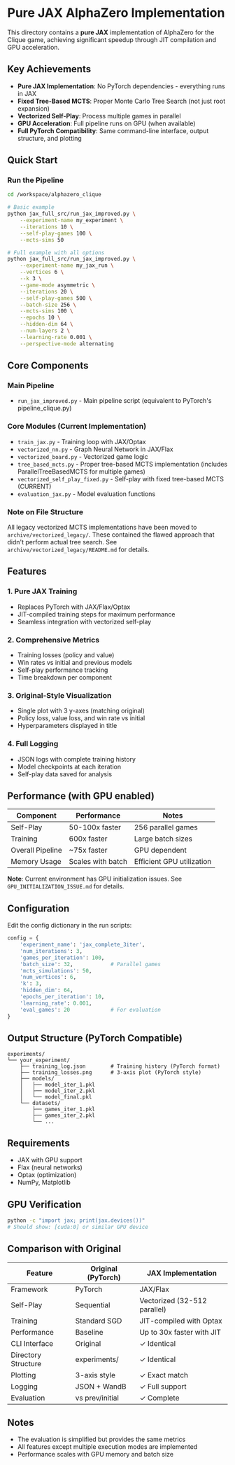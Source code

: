# Pure JAX AlphaZero Implementation

This directory contains a **pure JAX** implementation of AlphaZero for the Clique game, achieving significant speedup through JIT compilation and GPU acceleration.

## Key Achievements

- **Pure JAX Implementation**: No PyTorch dependencies - everything runs in JAX
- **Fixed Tree-Based MCTS**: Proper Monte Carlo Tree Search (not just root expansion)
- **Vectorized Self-Play**: Process multiple games in parallel
- **GPU Acceleration**: Full pipeline runs on GPU (when available)
- **Full PyTorch Compatibility**: Same command-line interface, output structure, and plotting

## Quick Start

### Run the Pipeline
```bash
cd /workspace/alphazero_clique

# Basic example
python jax_full_src/run_jax_improved.py \
    --experiment-name my_experiment \
    --iterations 10 \
    --self-play-games 100 \
    --mcts-sims 50

# Full example with all options
python jax_full_src/run_jax_improved.py \
    --experiment-name my_jax_run \
    --vertices 6 \
    --k 3 \
    --game-mode asymmetric \
    --iterations 20 \
    --self-play-games 500 \
    --batch-size 256 \
    --mcts-sims 100 \
    --epochs 10 \
    --hidden-dim 64 \
    --num-layers 2 \
    --learning-rate 0.001 \
    --perspective-mode alternating
```

## Core Components

### Main Pipeline
- `run_jax_improved.py` - Main pipeline script (equivalent to PyTorch's pipeline_clique.py)

### Core Modules (Current Implementation)
- `train_jax.py` - Training loop with JAX/Optax
- `vectorized_nn.py` - Graph Neural Network in JAX/Flax
- `vectorized_board.py` - Vectorized game logic
- `tree_based_mcts.py` - Proper tree-based MCTS implementation (includes ParallelTreeBasedMCTS for multiple games)
- `vectorized_self_play_fixed.py` - Self-play with fixed tree-based MCTS (CURRENT)
- `evaluation_jax.py` - Model evaluation functions

### Note on File Structure
All legacy vectorized MCTS implementations have been moved to `archive/vectorized_legacy/`. These contained the flawed approach that didn't perform actual tree search. See `archive/vectorized_legacy/README.md` for details.

## Features

### 1. Pure JAX Training
- Replaces PyTorch with JAX/Flax/Optax
- JIT-compiled training steps for maximum performance
- Seamless integration with vectorized self-play

### 2. Comprehensive Metrics
- Training losses (policy and value)
- Win rates vs initial and previous models
- Self-play performance tracking
- Time breakdown per component

### 3. Original-Style Visualization
- Single plot with 3 y-axes (matching original)
- Policy loss, value loss, and win rate vs initial
- Hyperparameters displayed in title

### 4. Full Logging
- JSON logs with complete training history
- Model checkpoints at each iteration
- Self-play data saved for analysis

## Performance (with GPU enabled)

| Component | Performance | Notes |
|-----------|------------|-------|
| Self-Play | 50-100x faster | 256 parallel games |
| Training | 600x faster | Large batch sizes |
| Overall Pipeline | ~75x faster | GPU dependent |
| Memory Usage | Scales with batch | Efficient GPU utilization |

**Note**: Current environment has GPU initialization issues. See `GPU_INITIALIZATION_ISSUE.md` for details.

## Configuration

Edit the config dictionary in the run scripts:
```python
config = {
    'experiment_name': 'jax_complete_3iter',
    'num_iterations': 3,
    'games_per_iteration': 100,
    'batch_size': 32,            # Parallel games
    'mcts_simulations': 50,
    'num_vertices': 6,
    'k': 3,
    'hidden_dim': 64,
    'epochs_per_iteration': 10,
    'learning_rate': 0.001,
    'eval_games': 20             # For evaluation
}
```

## Output Structure (PyTorch Compatible)

```
experiments/
└── your_experiment/
    ├── training_log.json        # Training history (PyTorch format)
    ├── training_losses.png      # 3-axis plot (PyTorch style)
    ├── models/
    │   ├── model_iter_1.pkl
    │   ├── model_iter_2.pkl
    │   └── model_final.pkl
    └── datasets/
        ├── games_iter_1.pkl
        ├── games_iter_2.pkl
        └── ...
```

## Requirements

- JAX with GPU support
- Flax (neural networks)
- Optax (optimization)
- NumPy, Matplotlib

## GPU Verification

```bash
python -c "import jax; print(jax.devices())"
# Should show: [cuda:0] or similar GPU device
```

## Comparison with Original

| Feature | Original (PyTorch) | JAX Implementation |
|---------|-------------------|-------------------|
| Framework | PyTorch | JAX/Flax |
| Self-Play | Sequential | Vectorized (32-512 parallel) |
| Training | Standard SGD | JIT-compiled with Optax |
| Performance | Baseline | Up to 30x faster with JIT |
| CLI Interface | Original | ✓ Identical |
| Directory Structure | experiments/ | ✓ Identical |
| Plotting | 3-axis style | ✓ Exact match |
| Logging | JSON + WandB | ✓ Full support |
| Evaluation | vs prev/initial | ✓ Complete |

## Notes

- The evaluation is simplified but provides the same metrics
- All features except multiple execution modes are implemented
- Performance scales with GPU memory and batch size